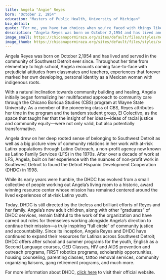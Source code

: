 ```yaml
---
title: Angela "Angie" Reyes
born: "October 2, 1954"
education: "Masters of Public Health, University of Michigan"
bio_detail: 
quote: "For me, you have two choices when you're faced with things like that [racism] growing up: you either internalize it and become ashamed of who you are...or you become radicalized. I was raising four children as a single parent in the community when I was going to funerals for kids every other week...every other week."
description: "Angela Reyes was born on October 2,1954 and has lived and served in the community of Southwest Detroit ever since. Throughout her time from elementary to high school, Angela recounts coming face-to-face with prejudicial attitudes from classmates and teachers, experiences that forever marked her own developing, personal identity as a Mexican woman with indigenous roots."
image_small: https://chicanapormiraza.org/sites/default/files/styles/medium/public/AR215%20Screenshot.png
image_thumb: https://chicanapormiraza.org/sites/default/files/styles/square_thumbnail/public/AR215%20Screenshot.png
--- 
```


Angela Reyes was born on October 2,1954 and has lived and served in the community of Southwest Detroit ever since. Throughout her time from elementary to high school, Angela recounts coming face-to-face with prejudicial attitudes from classmates and teachers, experiences that forever marked her own developing, personal identity as a Mexican woman with indigenous roots.

With a natural inclination towards community building and healing, Angela initially began formalizing her multifaceted approach to community care through the Chicano Boricua Studies (CBS) program at Wayne State University. As a member of the pioneering class of CBS, Reyes attributes her time in the program and the tandem student group, El Colectivo, as the space that taught her that the insight of her ideas—ideas of racial justice and community equity—were not only valid, but also potentially transformative.

Angela drew on her deep rooted sense of belonging to Southwest Detroit as well as a big picture view of community relations in her work with at-risk Latinx populations through Latino Outreach, a non-profit agency now known as Latino Family Services (LFS) in the 1970s. After over a decade of work at LFS, Angela, built on her experience with the nuances of non-profit work in Southwest Detroit to found the Detroit Hispanic Development Cooperation (DHDC) in 1998.

While its early years were humble, the DHDC has evolved from a small collective of people working out Angela’s living room to a historic, award winning resource center whose mission has remained centered around the lived experiences of at-risk Latinx youth.

Today, DHDC is still directed by the tireless and brilliant efforts of Reyes and her family. Angela’s now adult children, along with other “graduates” of DHDC services, remain faithful to the work of the organization and have carved out roles for themselves working alongside Angela’s direction to continue their mission—a truly inspiring “full circle” of community justice and accountability. Since its inception, Angela Reyes and DHDC have continued to expand their resources for Latinxs across Southwest Detroit; DHDC offers after school and summer programs for the youth, English as a Second Language courses, GED Classes, HIV and AIDS prevention and outreach programs, FIRST robotics programs, scholarship opportunities, housing counseling, parenting classes, tattoo removal services, community organizing liaisons, gang retirement programs, and much more.

For more information about DHDC, <a href="http://www.dhdc1.org/">click here</a> to visit their official website.
